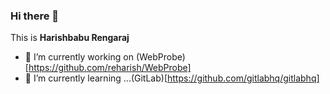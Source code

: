 ### Hi there 👋

This is **Harishbabu Rengaraj**  

- 🔭 I’m currently working on (WebProbe)[https://github.com/reharish/WebProbe]
- 🌱 I’m currently learning ...(GitLab)[https://github.com/gitlabhq/gitlabhq]

